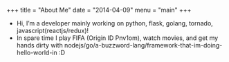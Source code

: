 +++
title = "About Me"
date = "2014-04-09"
menu = "main"
+++

* Hi, I’m a developer mainly working on python, flask, golang, tornado, javascript(reactjs/redux)! 
* In spare time I play FIFA (Origin ID Pnv1om), watch movies, and get my hands dirty with nodejs/go/a-buzzword-lang/framework-that-im-doing-hello-world-in :D
